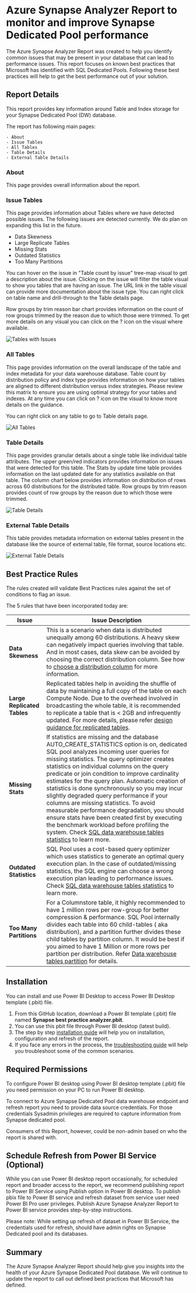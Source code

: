 # Azure Synapse Analyzer Report to monitor and improve Synapse Dedicated Pool performance

The Azure Synapse Analyzer Report was created to help you identify common issues that may be present in your database that can lead to performance issues. This report focuses on known best practices that Microsoft has identified with SQL Dedicated Pools. Following these best practices will help to get the best performance out of your solution.

## Report Details

This report provides key information around Table and Index storage for your Synapse Dedicated Pool (DW) database. 

The report has following main pages:

	- About
	- Issue Tables
	- All Tables
	- Table Details
	- External Table Details

### About

This page provides overall information about the report. 

### Issue Tables

This page provides information about Tables where we have detected possible issues. The following issues are detected currently. We do plan on expanding this list in the future.
- Data Skewness
- Large Replicate Tables
- Missing Stats
- Outdated Statistics
- Too Many Partitions

You can hover on the issue in "Table count by issue" tree-map visual to get a description about the issue. Clicking on the issue will filter the table visual to show you tables that are having an issue. The URL link in the table visual can provide more documentation about the issue type. You can right click on table name and drill-through to the Table details page.

Row groups by trim reason bar chart provides information on the count of row groups trimmed by the reason due to which those were trimmed. To get more details on any visual you can click on the ? icon on the visual where available.

![Tables with Issues](./img/Tables-with-Issues.png "Tables with Issues")

### All Tables

This page provides information on the overall landscape of the table and index metadata for your data warehouse database. Table count by distribution policy and index type provides information on how your tables are aligned to different distribution versus index strategies. Please review this matrix to ensure you are using optimal strategy for your tables and indexes. At any time you can click on ? icon on the visual to know more details on the guidance.

You can right click on any table to go to Table details page.

![All Tables](./img/All-Tables.png "All Tables")

### Table Details

This page provides granular details about a single table like individual table attributes. The upper green/red indicators provides information on issues that were detected for this table. The Stats by update time table provides information on the last updated date for any statistics available on that table. The column chart below provides information on distribution of rows across 60 distributions for the distributed table. Row groups by trim reason provides count of row groups by the reason due to which those were trimmed.

![Table Details](./img/Table-Details.png "Table Details")

### External Table Details

This table provides metadata information on external tables present in the database like the source of external table, file format, source locations etc.

![External Table Details](./img/External-Table-Details.png "External Table Details")

## Best Practice Rules

The rules created will validate Best Practices rules against the set of conditions to flag an issue.

The 5 rules that have been incorporated today are:

| Issue  | Issue Description  |
| ------------ | ------------ |
| **Data Skewness**  | This is a scenario when data is distributed unequally among 60 distributions. A heavy skew can negatively impact queries involving that table. And in most cases, data skew can be avoided by choosing the correct distribution column. See how to [choose a distribution column](https://docs.microsoft.com/azure/synapse-analytics/sql-data-warehouse/sql-data-warehouse-tables-distribute#choose-a-distribution-column "choose a distribution column") for more information.  |
| **Large Replicated Tables**  | Replicated tables help in avoiding the shuffle of data by maintaining a full copy of the table on each Compute Node. Due to the overhead involved in broadcasting the whole table, it is recommended to replicate a table that is < 2GB and infrequently updated. For more details, please refer [design guidance for replicated tables](https://docs.microsoft.com/azure/synapse-analytics/sql-data-warehouse/design-guidance-for-replicated-tables "design guidance for replicated tables").  |
| **Missing Stats**  | If statistics are missing and the database AUTO_CREATE_STATISTICS option is on, dedicated SQL pool analyzes incoming user queries for missing statistics. The query optimizer creates statistics on individual columns on the query predicate or join condition to improve cardinality estimates for the query plan. Automatic creation of statistics is done synchronously so you may incur slightly degraded query performance if your columns are missing statistics. To avoid measurable performance degradation, you should ensure stats have been created first by executing the benchmark workload before profiling the system. Check [SQL data warehouse tables statistics](https://docs.microsoft.com/azure/synapse-analytics/sql-data-warehouse/sql-data-warehouse-tables-statistics "SQL data warehouse tables statistics") to learn more.  |
| **Outdated Statistics**  | SQL Pool uses a cost-based query optimizer which uses statistics to generate an optimal query execution plan. In the case of outdated/missing statistics, the SQL engine can choose a wrong execution plan leading to performance issues. Check [SQL data warehouse tables statistics](https://docs.microsoft.com/azure/synapse-analytics/sql-data-warehouse/sql-data-warehouse-tables-statistics "SQL data warehouse tables statistics") to learn more.  |
| **Too Many Partitions**  | For a Columnstore table, it highly recommended to have 1 million rows per row-group for better compression & performance. SQL Pool internally divides each table into 60 child-tables ( aka distribution), and a partition further divides these child tables by partition column. It would be best if you aimed to have 1 Million or more rows per partition per distribution. Refer [Data warehouse tables partition](https://docs.microsoft.com/azure/synapse-analytics/sql-data-warehouse/sql-data-warehouse-tables-partition "Data warehouse tables partition") for details.  |


## Installation 

You can install and use Power BI Desktop to access Power BI Desktop template (.pbit) file.

1. From this GitHub location, download a Power BI template (.pbit) file named **Synapse best practice analyzer.pbit**. 
2. You can use this pbit file through Power BI desktop (latest build). 
3. The step by step [installation guide](./InstallationGuide.md "Installation Guide") will help you on installation, configuration and refresh of the report. 
4. If you face any errors in the process, the [troubleshooting guide](./TroubleshootingGuide.md "troubleshooting guide") will help you troubleshoot some of the common scenarios.

## Required Permissions

To configure Power BI desktop using Power BI desktop template (.pbit) file you need permission on your PC to run Power BI desktop.

To connect to Azure Synapse Dedicated Pool data warehouse endpoint and refresh report you need to provide data source credentials. For those credentials Sysadmin privileges are required to capture information from Synapse dedicated pool. 

Consumers of this Report, however, could be non-admin based on who the report is shared with. 

## Schedule Refresh from Power BI Service (Optional)

While you can use Power BI desktop report occasionally, for scheduled report and broader access to the report, we recommend publishing report to Power BI Service using Publish option in Power BI desktop. To publish pbix file to Power BI service and refresh dataset from service user need Power BI Pro user privileges. Publish Azure Synapse Analyzer Report to Power BI service provides step-by-step instructions.

Please note: While setting up refresh of dataset in Power BI Service, the credentials used for refresh, should have admin rights on Synapse Dedicated pool and its databases.

## Summary 

The Azure Synapse Analyzer Report should help give you insights into the health of your Azure Synapse Dedicated Pool database. We will continue to update the report to call out defined best practices that Microsoft has defined. 

